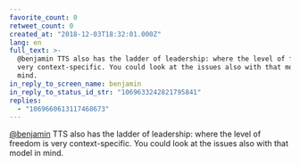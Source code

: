 ```yaml
---
favorite_count: 0
retweet_count: 0
created_at: "2018-12-03T18:32:01.000Z"
lang: en
full_text: >-
  @benjamin TTS also has the ladder of leadership: where the level of freedom is
  very context-specific. You could look at the issues also with that model in
  mind.
in_reply_to_screen_name: benjamin
in_reply_to_status_id_str: "1069633242821795841"
replies:
  - "1069660613117468673"
---
```


[@benjamin](https://twitter.com/benjamin) TTS also has the ladder of leadership:
where the level of freedom is very context-specific. You could look at the
issues also with that model in mind.
